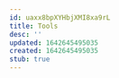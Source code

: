 ```yaml
---
id: uaxx8bpXYHbjXMI8xa9rL
title: Tools
desc: ''
updated: 1642645495035
created: 1642645495035
stub: true
---
```



